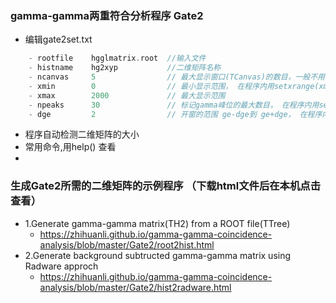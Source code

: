 

### gamma-gamma两重符合分析程序 Gate2
- 编辑gate2set.txt
```cpp
    - rootfile    hgglmatrix.root  //输入文件
    - histname    hg2xyp           //二维矩阵名称
    - ncanvas     5                // 最大显示窗口(TCanvas)的数目，一般不用修改， 在程序内用setncanvas(ncanvas)修改
    - xmin        0                // 最小显示范围， 在程序内用setxrange(xmin,xmax)修改
    - xmax        2000             // 最大显示范围
    - npeaks      30               // 标记gamma峰位的最大数目， 在程序内用setnpeaks(npeaks)修改
    - dge         2                // 开窗的范围 ge-dge到 ge+dge， 在程序内用setpeakwidth(npeaks)修改
```
- 程序自动检测二维矩阵的大小
- 常用命令,用help() 查看 
- 
### 生成Gate2所需的二维矩阵的示例程序 （下载html文件后在本机点击查看）
- 1.Generate gamma-gamma matrix(TH2) from a ROOT file(TTree)
    - <https://zhihuanli.github.io/gamma-gamma-coincidence-analysis/blob/master/Gate2/root2hist.html>
- 2.Generate background subtructed gamma-gamma matrix using Radware approch
    - <https://zhihuanli.github.io/gamma-gamma-coincidence-analysis/blob/master/Gate2/hist2radware.html>

